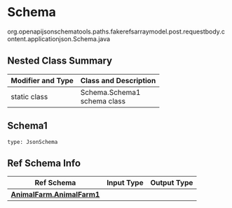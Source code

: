# Schema
org.openapijsonschematools.paths.fakerefsarraymodel.post.requestbody.content.applicationjson.Schema.java

## Nested Class Summary
| Modifier and Type | Class and Description |
| ----------------- | ---------------------- |
| static class | Schema.Schema1<br> schema class |

## Schema1
```
type: JsonSchema
```

## Ref Schema Info
Ref Schema | Input Type | Output Type
---------- | ---------- | -----------
[**AnimalFarm.AnimalFarm1**](../../../../../../components/schemas/AnimalFarm.md) |  | 
